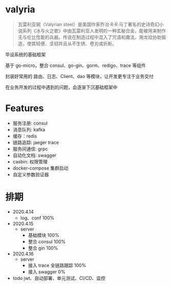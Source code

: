 # valyria
> 瓦雷利亚钢（Valyrian steel）是美国作家乔治·R·R·马丁著名的史诗奇幻小说系列《冰与火之歌》中由瓦雷利亚人发明的一种玄秘合金，能被用来制作无与伦比性能的兵器。传说在制造过程中混入了咒语和魔法，用龙焰协助锻造，使其轻便、坚韧并且从不生锈、卷刃或折断。

毕设系统的基础框架

基于 go-micro，整合 consul、go-gin、gorm、redigo、trace 等组件

封装好常用的 路由、日志、Client、dao 等模块，让开发更专注于业务交付

在业务开发的过程中遇到的问题，会逐渐下沉基础框架中

# Features
- 服务注册: consul
- 消息队列: kafka
- 缓存：redis
- 链路追踪: jaeger trace
- 服务间通信: grpc
- 自动化文档: swagger
- casbin: 权限管理
- docker-compose 集群启动
- 自定义参数验证器

# 排期
- 2020.4.14
    - log、conf 100%
- 2020.4.15
    - server
        - 基础模块     100%
        - 整合 consul 100%
        - 整合 gin    100%
- 2020.4.16
    - server
        - 接入 trace 全链路跟踪 100%
        - 接入 swagger        0%
- todo
    jwt、自动部署、单元测试、CI/CD、监控

